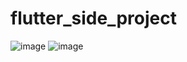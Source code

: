 # flutter_side_project
![image](https://github.com/user-attachments/assets/2248c354-051e-44b3-a6bd-d33dec6338ea)
![image](https://github.com/user-attachments/assets/886bb9d4-0c64-4c67-80e8-b6e13cca1e5b)
 
